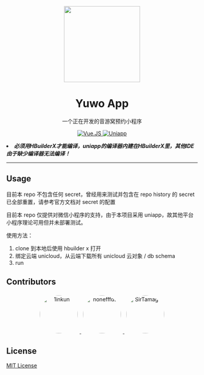 <p align="center">
  <img src="https://avatars.githubusercontent.com/u/200482325?s=200&v=4" width="200px" />
</p>

<h1 align="center">Yuwo App</h1>

<p align="center">一个正在开发的音游窝预约小程序</p>

<p align="center">
  <a href="https://vuejs.org">
    <img src="https://img.shields.io/badge/Using-Vue.JS-green" alt="Vue.JS">
  </a>
  <a href="https://zh.uniapp.dcloud.io/">
    <img src="https://img.shields.io/badge/Using-Uni_App-green" alt="Uniapp">
  </a>
</p

- ***必须用HBuilderX才能编译，uniapp的编译器内建在HBuilderX里，其他IDE由于缺少编译器无法编译！***
---
## Usage

目前本 repo 不包含任何 secret，曾经用来测试并包含在 repo history 的 secret 已全部重置，请参考官方文档对 secret 的配置

目前本 repo 仅提供对微信小程序的支持，由于本项目采用 uniapp，故其他平台小程序理论可用但并未部署测试。

使用方法：

1. clone 到本地后使用 hbuilder x 打开
2. 绑定云端 unicloud，从云端下载所有 unicloud 云对象 / db schema
3. run

## Contributors

<p align="center">
  <a href="https://github.com/1inkun" title="1inkun">
    <img src="https://avatars.githubusercontent.com/u/120027978?v=4" width="100px" alt="1inkun" style="border-radius:100%; margin:5px;" />
  </a>
  <a href="https://github.com/nonefffds" title="nonefffds">
    <img src="https://avatars.githubusercontent.com/u/33972760?v=4" width="100px" alt="nonefffds" style="border-radius:100%; margin:5px;" />
  </a>
  <a href="https://github.com/SirTamago" title="SirTamago">
    <img src="https://avatars.githubusercontent.com/u/44104592?v=4" width="100px" alt="SirTamago" style="border-radius:100%; margin:5px;" />
  </a>
</p>


## License

[MIT License](./LICENSE)
